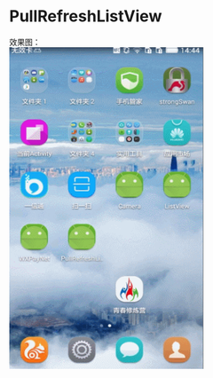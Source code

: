 # PullRefreshListView

效果图：<br/>
<img src="https://github.com/xing16/PullRefreshListView/raw/master/screenshot/GIF.gif" width=350 height=580 alt="Sample App's Launch Screen">
